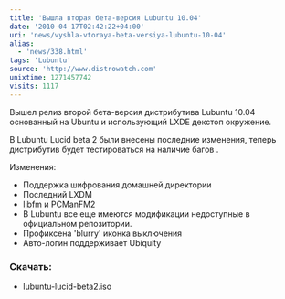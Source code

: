 ```yaml
---
title: 'Вышла вторая бета-версия Lubuntu 10.04'
date: '2010-04-17T02:42:22+04:00'
uri: 'news/vyshla-vtoraya-beta-versiya-lubuntu-10-04'
alias: 
  - 'news/338.html'
tags: 'Lubuntu'
source: 'http://www.distrowatch.com'
unixtime: 1271457742
visits: 1117
---
```

Вышел релиз второй бета-версия дистрибутива Lubuntu 10.04 основанный на Ubuntu и использующий LXDE декстоп окружение.

В Lubuntu Lucid beta 2 были внесены последние изменения, теперь дистрибутив будет тестироваться на наличие багов .

Изменения:

*   Поддержка шифрования домашней директории
*   Последний LXDM
*   libfm и PCManFM2
*   В  Lubuntu все еще имеютcя модификации недоступные в официальном репозитории.
*   Профиксена 'blurry' иконка выключения
*   Авто-логин поддерживает Ubiquity

### Cкачать:

*   lubuntu-lucid-beta2.iso
